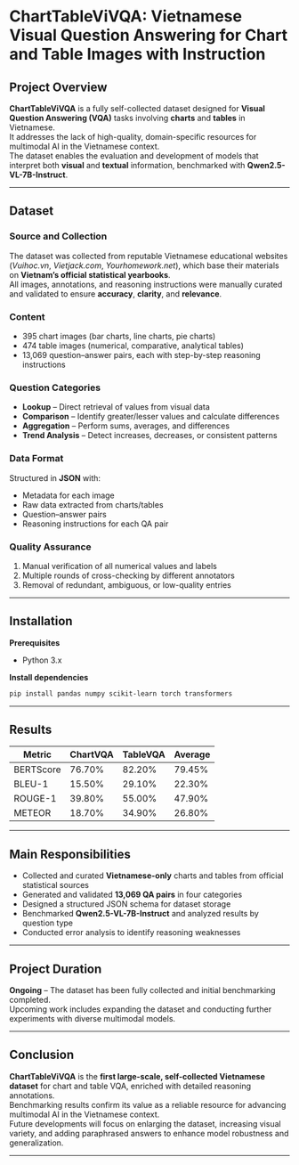 # ChartTableViVQA: Vietnamese Visual Question Answering for Chart and Table Images with Instruction

## Project Overview
**ChartTableViVQA** is a fully self-collected dataset designed for **Visual Question Answering (VQA)** tasks involving **charts** and **tables** in Vietnamese.  
It addresses the lack of high-quality, domain-specific resources for multimodal AI in the Vietnamese context.  
The dataset enables the evaluation and development of models that interpret both **visual** and **textual** information, benchmarked with **Qwen2.5-VL-7B-Instruct**.

---

## Dataset

### Source and Collection
The dataset was collected from reputable Vietnamese educational websites (*Vuihoc.vn*, *Vietjack.com*, *Yourhomework.net*), which base their materials on **Vietnam’s official statistical yearbooks**.  
All images, annotations, and reasoning instructions were manually curated and validated to ensure **accuracy**, **clarity**, and **relevance**.

### Content
- 395 chart images (bar charts, line charts, pie charts)
- 474 table images (numerical, comparative, analytical tables)
- 13,069 question–answer pairs, each with step-by-step reasoning instructions

### Question Categories
- **Lookup** – Direct retrieval of values from visual data
- **Comparison** – Identify greater/lesser values and calculate differences
- **Aggregation** – Perform sums, averages, and differences
- **Trend Analysis** – Detect increases, decreases, or consistent patterns

### Data Format
Structured in **JSON** with:
- Metadata for each image
- Raw data extracted from charts/tables
- Question–answer pairs
- Reasoning instructions for each QA pair

### Quality Assurance
1. Manual verification of all numerical values and labels
2. Multiple rounds of cross-checking by different annotators
3. Removal of redundant, ambiguous, or low-quality entries

---

## Installation

**Prerequisites**
- Python 3.x

**Install dependencies**
```bash
pip install pandas numpy scikit-learn torch transformers
```

---

## Results

| Metric    | ChartVQA | TableVQA | Average |
| --------- | -------- | -------- | ------- |
| BERTScore | 76.70%   | 82.20%   | 79.45%  |
| BLEU-1    | 15.50%   | 29.10%   | 22.30%  |
| ROUGE-1   | 39.80%   | 55.00%   | 47.90%  |
| METEOR    | 18.70%   | 34.90%   | 26.80%  |

---

## Main Responsibilities

* Collected and curated **Vietnamese-only** charts and tables from official statistical sources
* Generated and validated **13,069 QA pairs** in four categories
* Designed a structured JSON schema for dataset storage
* Benchmarked **Qwen2.5-VL-7B-Instruct** and analyzed results by question type
* Conducted error analysis to identify reasoning weaknesses

---

## Project Duration

**Ongoing** – The dataset has been fully collected and initial benchmarking completed.  
Upcoming work includes expanding the dataset and conducting further experiments with diverse multimodal models.

---

## Conclusion

**ChartTableViVQA** is the **first large-scale, self-collected Vietnamese dataset** for chart and table VQA, enriched with detailed reasoning annotations.  
Benchmarking results confirm its value as a reliable resource for advancing multimodal AI in the Vietnamese context.  
Future developments will focus on enlarging the dataset, increasing visual variety, and adding paraphrased answers to enhance model robustness and generalization.

---
